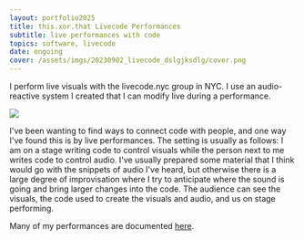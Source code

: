```yaml
---
layout: portfolio2025
title: this.xor.that Livecode Performances
subtitle: live performances with code
topics: software, livecode
date: ongoing
cover: /assets/imgs/20230902_livecode_dslgjksdlg/cover.png
---
```


I perform live visuals with the livecode.nyc group in NYC. I use an audio-reactive system I created that I can modify live during a performance.

<img class="fullwidth-no-border" src="/assets/imgs/20230902_livecode_dslgjksdlg/cover.png">

I've been wanting to find ways to connect code with people, and one way I've found this is by live performances. The setting is usually as follows: I am on a stage writing code to control visuals while the person next to me writes code to control audio. I've usually prepared some material that I think would go with the snippets of audio I've heard, but otherwise there is a large degree of improvisation where I try to anticipate where the sound is going and bring larger changes into the code. The audience can see the visuals, the code used to create the visuals and audio, and us on stage performing.

Many of my performances are documented [here](/events/).